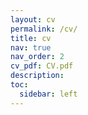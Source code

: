 ```yaml
---
layout: cv
permalink: /cv/
title: cv
nav: true
nav_order: 2
cv_pdf: CV.pdf
description: 
toc:
  sidebar: left
---
```

